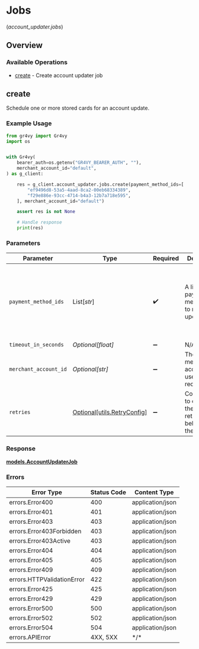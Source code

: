 # Jobs
(*account_updater.jobs*)

## Overview

### Available Operations

* [create](#create) - Create account updater job

## create

Schedule one or more stored cards for an account update.

### Example Usage

```python
from gr4vy import Gr4vy
import os


with Gr4vy(
    bearer_auth=os.getenv("GR4VY_BEARER_AUTH", ""),
    merchant_account_id="default",
) as g_client:

    res = g_client.account_updater.jobs.create(payment_method_ids=[
        "ef9496d8-53a5-4aad-8ca2-00eb68334389",
        "f29e886e-93cc-4714-b4a3-12b7a718e595",
    ], merchant_account_id="default")

    assert res is not None

    # Handle response
    print(res)

```

### Parameters

| Parameter                                                                          | Type                                                                               | Required                                                                           | Description                                                                        | Example                                                                            |
| ---------------------------------------------------------------------------------- | ---------------------------------------------------------------------------------- | ---------------------------------------------------------------------------------- | ---------------------------------------------------------------------------------- | ---------------------------------------------------------------------------------- |
| `payment_method_ids`                                                               | List[*str*]                                                                        | :heavy_check_mark:                                                                 | A list of payment method IDs to request an update for.                             | [<br/>"ef9496d8-53a5-4aad-8ca2-00eb68334389",<br/>"f29e886e-93cc-4714-b4a3-12b7a718e595"<br/>] |
| `timeout_in_seconds`                                                               | *Optional[float]*                                                                  | :heavy_minus_sign:                                                                 | N/A                                                                                |                                                                                    |
| `merchant_account_id`                                                              | *Optional[str]*                                                                    | :heavy_minus_sign:                                                                 | The ID of the merchant account to use for this request.                            | default                                                                            |
| `retries`                                                                          | [Optional[utils.RetryConfig]](../../models/utils/retryconfig.md)                   | :heavy_minus_sign:                                                                 | Configuration to override the default retry behavior of the client.                |                                                                                    |

### Response

**[models.AccountUpdaterJob](../../models/accountupdaterjob.md)**

### Errors

| Error Type                 | Status Code                | Content Type               |
| -------------------------- | -------------------------- | -------------------------- |
| errors.Error400            | 400                        | application/json           |
| errors.Error401            | 401                        | application/json           |
| errors.Error403            | 403                        | application/json           |
| errors.Error403Forbidden   | 403                        | application/json           |
| errors.Error403Active      | 403                        | application/json           |
| errors.Error404            | 404                        | application/json           |
| errors.Error405            | 405                        | application/json           |
| errors.Error409            | 409                        | application/json           |
| errors.HTTPValidationError | 422                        | application/json           |
| errors.Error425            | 425                        | application/json           |
| errors.Error429            | 429                        | application/json           |
| errors.Error500            | 500                        | application/json           |
| errors.Error502            | 502                        | application/json           |
| errors.Error504            | 504                        | application/json           |
| errors.APIError            | 4XX, 5XX                   | \*/\*                      |